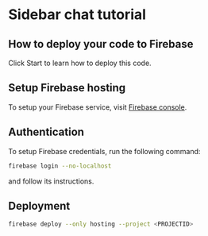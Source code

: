 # Sidebar chat tutorial

## How to deploy your code to Firebase
Click Start to learn how to deploy this code.
## Setup Firebase hosting
To setup your Firebase service, visit [Firebase console](https://console.firebase.google.com/).
## Authentication
To setup Firebase credentials, run the following command:
```bash
firebase login --no-localhost
```
and follow its instructions.
## Deployment
```bash
firebase deploy --only hosting --project <PROJECTID>
```